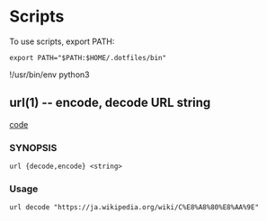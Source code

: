 
Scripts
==========

To use scripts, export PATH:

    export PATH="$PATH:$HOME/.dotfiles/bin"

!/usr/bin/env python3


## url(1) -- encode, decode URL string

[code](url.py)

### SYNOPSIS

    url {decode,encode} <string>

### Usage

    url decode "https://ja.wikipedia.org/wiki/C%E8%A8%80%E8%AA%9E"


